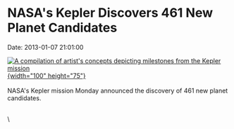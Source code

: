 NASA\'s Kepler Discovers 461 New Planet Candidates
==================================================

Date: 2013-01-07 21:01:00

[![A compilation of artist\'s concepts depicting milestones from the
Kepler
mission](http://www.jpl.nasa.gov/images/kepler/20130107/kepler20130107-th.jpg){width="100"
height="75"}](http://www.jpl.nasa.gov/news/news.cfm?release=2013-005&rn=news.xml&rst=3641)\
\
NASA\'s Kepler mission Monday announced the discovery of 461 new planet
candidates.

\
\

